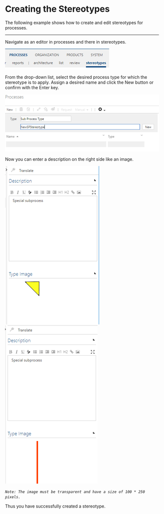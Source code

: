 # Creating the Stereotypes

The following example shows how to create and edit stereotypes for processes.

---
Navigate as an editor in processes and there in stereotypes.

![Navigate into stereotypes](./media/navigate-to-stereotypes.PNG "Navigate into stereotypes")

From the drop-down list, select the desired process type for which the stereotype is to apply.
Assign a desired name and click the New button or confirm with the Enter key.

![Select the desired process type](./media/select-desired-process-type.PNG "Select the desired process type")

Now you can enter a description on the right side like an image.

![Fill the Detailcontent](./media/stereotypes-dc.PNG "Fill the Detailcontent") ![Fill the Detailcontent](./media/stereotypes-dc-red.PNG "Fill the Detailcontent")

*`Note: The image must be transparent and have a size of 100 * 250 pixels.`*

Thus you have successfully created a stereotype.